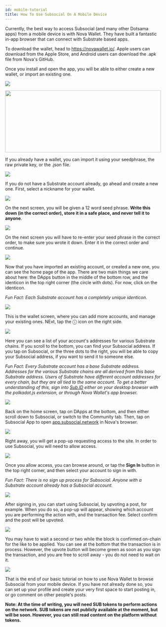 ```yaml
---
id: mobile-tutorial
title: How To Use Subsocial On A Mobile Device
---
```

Currently, the best way to access Subsocial (and many other Dotsama apps) from a mobile device is with Nova Wallet. 
They have built a fantastic in-app browser that can connect with Substrate based apps.

To download the wallet, head to https://novawallet.io/. 
Apple users can download from the Apple Store, and Android users can download the .apk file from Nova's GitHub.

Once you install and open the app, you will be able to either create a new wallet, or import an existing one.

![](https://cdn.discordapp.com/attachments/893485384154095640/936332002733473812/1.png)

<img src="https://cdn.discordapp.com/attachments/893485384154095640/936332002733473812/1.png" width="100%" height="200" />

If you already have a wallet, you can import it using your seedphrase, the raw private key, or the .json file.

![](https://cdn.discordapp.com/attachments/893485384154095640/936332003060637766/2.png)

If you do not have a Substrate account already, go ahead and create a new one. First, select a nickname for your wallet.

![](https://cdn.discordapp.com/attachments/893485384154095640/936332003354247269/3.png)

On the next screen, you will be given a 12 word seed phrase. **Write this down (in the correct order), store it in a safe place, and never tell it to anyone**.

![](https://cdn.discordapp.com/attachments/893485384154095640/936332003576516608/4.png)

On the next screen you will have to re-enter your seed phrase in the correct order, to make sure you wrote it down. Enter it in the correct order and continue.

![](https://cdn.discordapp.com/attachments/893485384154095640/936332037718163486/5.png)

Now that you have imported an existing account, or created a new one, you can see the home page of the app. 
There are two main things we care about here: the DApps button in the middle of the bottom row, 
and the identicon in the top right corner (the circle with dots). For now, click on the identicon.

*Fun Fact: Each Substrate account has a completely unique identicon.*

![](https://cdn.discordapp.com/attachments/893485384154095640/936332037994975242/6.png)

This is the wallet screen, where you can add more accounts, and manage your existing ones. NExt, tap the ⓘ icon on the right side.

![](https://cdn.discordapp.com/attachments/893485384154095640/936332038255050792/7.png)

Here you can see a list of your account's addresses for various Substrate chains. If you scroll to the bottom, you can find your Subsocial address. 
If you tap on Subsocial, or the three dots to the right, you will be able to copy your Subsocial address, if you want to send it to someone else.

*Fun Fact: Every Substrate account has a base Substrate address. Addresses for the various Substrate chains are all derived from this base Substrate address. 
Users of Substrate have different account addresses for every chain, but they are all tied to the same account. 
To get a better understanding of this, sign into [Sub.ID](https://sub.id/#/) either on your desktop browser with the polkadot.js extension,
or through Nova Wallet's app browser.*

![](https://cdn.discordapp.com/attachments/893485384154095640/936332038435393557/8.png)

Back on the home screen, tap on DApps at the bottom, and then either scroll down to Subsocial, 
or switch to the Community tab. Then, tap on Subsocial App to open [app.subsocial.network](https://app.subsocial.network/) in Nova's browser.

![](https://cdn.discordapp.com/attachments/893485384154095640/936332079216599050/9.png)

Right away, you will get a pop-up requesting access to the site. In order to use Subsocial, you will need to allow access.

![](https://cdn.discordapp.com/attachments/893485384154095640/936332079464079360/10.png)

Once you allow access, you can browse around, or tap the **Sign In** button in the top right corner, and then select your account to sign in with.

*Fun Fact: There is no sign up process for Subsocial. Anyone with a Substrate account already has a Subsocial account.*

![](https://cdn.discordapp.com/attachments/893485384154095640/936332079711551588/11.png)

After signing in, you can start using Subsocial, by upvoting a post, for example. When you do so, a pop-up will appear, 
showing which account you are performing the action with, and the transaction fee. Select confirm and the post will be upvoted.

![](https://cdn.discordapp.com/attachments/893485384154095640/936332080009326672/12.png)

You may have to wait a second or two while the block is confirmed on-chain for the like to be applied. 
You can see at the bottom that the transaction is in process. 
However, the upvote button will become green as soon as you sign the transaction, and you are free to scroll away - you do not need to wait on it.

![](https://cdn.discordapp.com/attachments/893485384154095640/936332094605520896/13.png)

That is the end of our basic tutorial on how to use Nova Wallet to browse Subsocial from your mobile device. 
If you have not already done so, you can set up your profile and create your very first space to start posting in, or go comment on other people's posts.

**Note: At the time of writing, you will need SUB tokens to perform actions on the network. 
SUB tokens are not publicly available at the moment, but will be soon. However, you can still read content on the platform without tokens.**
